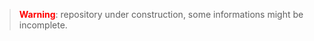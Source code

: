 > <span style="color:red;">**Warning**</span>: repository under construction, some informations might be incomplete.
